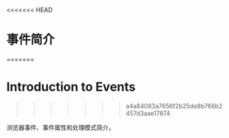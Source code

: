 <<<<<<< HEAD
# 事件简介
=======
# Introduction to Events
>>>>>>> a4a84083a7656f2b25de8b766b2457d3aae17874

浏览器事件、事件属性和处理模式简介。
